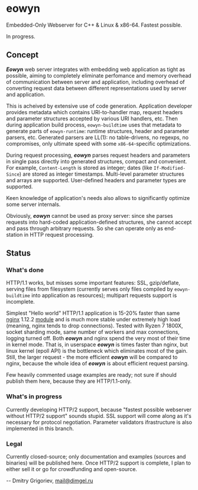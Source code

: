 # eowyn

Embedded-Only Webserver for C++ & Linux & x86-64. Fastest possible.

In progress.

## Concept

***Eowyn*** web server integrates with embedding web application as tight as possible, aiming to completely eliminate perfomance and memory overhead of communication between server and application, including overhead of converting request data between different representations used by server and application.

This is acheived by extensive use of code generation. Application developer provides metadata which contains URI-to-handler map, request headers and parameter structures accepted by various URI handlers, etc. Then during application build process, `eowyn-buildtime` uses that metadata to generate parts of `eowyn-runtime`: runtime structures, header and parameter parsers, etc. Generated parsers are LL(1): no table-drivens, no regexps, no compromises, only ultimate speed with some `x86-64`-specific optimizations.

During request processing, ***eowyn*** parses request headers and parameters in single pass directly into generated structures, compact and convenient. For example, `Content-Length` is stored as integer; dates (like `If-Modified-Since`) are stored as integer timestamps. Multi-level parameter structures and arrays are supported. User-defined headers and parameter types are supported.

Keen knowledge of application's needs also allows to significantly optimize some server internals.

Obviously, ***eowyn*** cannot be used as proxy server: since she parses requests into hard-coded application-defined structures, she cannot accept and pass through arbitrary requests. So she can operate only as end-station in HTTP request processing.

## Status

### What's done

HTTP/1.1 works, but misses some important features: SSL, gzip/deflate, serving files from filesystem (currently serves only files compiled by `eowyn-buildtime` into application as resources); multipart requests support is incomplete.

Simplest "Hello world" HTTP/1.1 application is 15-20% faster than same [nginx](https://nginx.org/) 1.12.2 [module](https://github.com/perusio/nginx-hello-world-module) and is much more stable under extremely high load (meaning, nginx tends to drop connections). Tested with Ryzen 7 1800X, socket sharding mode, same number of workers and max connections, logging turned off. Both ***eowyn*** and nginx spend the very most of their time in kernel mode. That is, in userspace ***eowyn*** is times faster than nginx, but linux kernel (epoll API) is the bottleneck which eliminates most of the gain. Still, the larger request - the more efficient ***eowyn*** will be compared to nginx, because the whole idea of ***eowyn*** is about efficient request parsing.

Few heavily commented usage examples are ready; not sure if should publish them here, because they are HTTP/1.1-only.

### What's in progress

Currently developing HTTP/2 support, because "fastest possible webserver without HTTP/2 support" sounds stupid. SSL support will come along as it's necessary for protocol negotiation. Parameter validators ifrastructure is also implemented in this branch.

### Legal

Currently closed-source; only documentation and examples (sources and binaries) will be published here. Once HTTP/2 support is complete, I plan to either sell it or go for crowdfunding and open-source.

-- Dmitry Grigoriev, [mail@dimgel.ru](mailto:mail@dimgel.ru)
